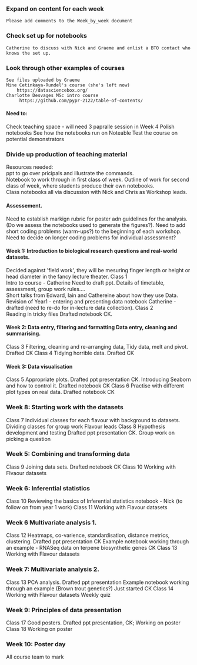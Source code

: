 ### Expand on content for each week
    Please add comments to the Week_by_week document

### Check set up for notebooks 
    Catherine to discuss with Nick and Graeme and enlist a BTO contact who knows the set up.

### Look through other examples of courses
    See files uploaded by Graeme
    Mine Cetinkaya-Rundel's course (she's left now)
        https://datasciencebox.org/
    Charlotte Desvages MSc intro course
         https://github.com/pypr-2122/table-of-contents/

#### Need to:
 Check teaching space - will need 3 papralle session in Week 4
 Polish notebooks
 See how the notebooks run on Noteable
 Test the course on potential demonstrators

### Divide up production of teaching material
Resources needed:  
    ppt to go over pricipals and illustrate the commands.  
    Notebook to work through in first class of week. 
    Outline of work for second class of week, where students produce their own notebooks.  
    Class notebooks all via discussion with Nick and Chris as Workshop leads.  
    
#### Assessement. 
Need to establish markign rubric for poster adn guidelines for the analysis.  
(Do we assess the notebooks used to generate the figures?). 
Need to add short coding problems (warm-ups?) to the beginning of each workshop.  
Need to decide on longer coding problems for individual assessment?  


#### Week 1: Introduction to biological research questions and real-world datasets.  
Decided against 'field work', they will be mesuring finger length or height or head diameter in the fancy lecture theater. 
Class 1   
        Intro to course - Catherine Need to draft ppt.  Details of timetable, assessment, group work rules....  
        Short talks from Edward, Iain and Cathereine about how they use Data. 
        Revision of Year1 - entering and presenting data notebook Catherine - drafted (need to re-do for in-lecture data collection). 
Class 2   
    Reading in tricky files Drafted notebook CK. 

#### Week 2: Data entry, filtering and formatting Data entry, cleaning and summarising.  
Class 3 
    Filtering, cleaning and re-arranging data, Tidy data, melt and pivot.  Drafted CK
Class 4 
    Tidying horrible data. Drafted CK
 
#### Week 3: Data visualisation  
Class 5 
    Appropriate plots.  Drafted ppt presentation  CK. 
    Introducing Seaborn and how to control it.  Drafted notebook  CK
Class 6 
    Practise with different plot types on real data.  Drafted notebook CK

### Week 8: Starting work with the datasets  
Class 7 
    Individual classes for each flavour with background to datasets.  Dividing classes for group work Flavour leads
Class 8 
    Hypothesis development and testing  Drafted ppt presentation  CK. 
    Group work on picking a question

### Week 5: Combining and transforming data 
Class 9 
    Joining data sets.   Drafted notebook CK
Class 10 
    Working with Flvaour datasets

### Week 6: Inferential statistics   
Class 10 
    Reviewing the basics of Inferential statistics notebook - Nick (to follow on from year 1 work)
Class 11
    Working with Flavour datasets

### Week 6 Multivariate analysis 1.  
Class 12 
    Heatmaps, co-varience, standardisation, distance metrics, clustering. Drafted ppt presentation CK
    Example notebook working through an example - RNASeq data on terpene biosynthetic genes CK
Class 13 
    Working with Flavour datasets

### Week 7: Multivariate analysis 2.  
Class 13 
    PCA analysis. Drafted ppt presentation
    Example notebook working through an example (Brown trout genetics?) Just started CK
Class 14  Working with Flavour datasets
Weekly quiz  

### Week 9: Principles of data presentation  
Class 17 
    Good posters.  Drafted ppt presentation, CK; Working on poster
Class 18 Working on poster

### Week 10: Poster day  
All course team to mark



